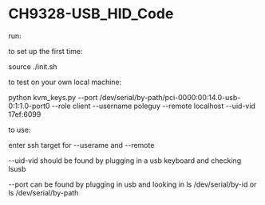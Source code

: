 # CH9328-USB_HID_Code

run:

to set up the first time:

source ./init.sh

to test on your own local machine:

python kvm_keys.py --port /dev/serial/by-path/pci-0000\:00\:14.0-usb-0\:1\:1.0-port0 --role client --username poleguy --remote localhost --uid-vid 17ef:6099

to use: 

enter ssh target for --userame and --remote

--uid-vid
should be found by plugging in a usb keyboard and checking
lsusb

--port can be found by plugging in usb and looking in
ls /dev/serial/by-id
or 
ls /dev/serial/by-path


